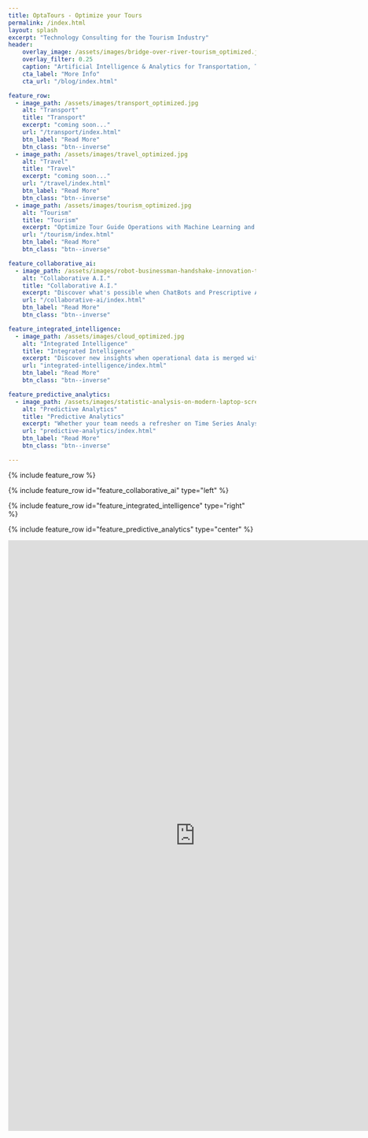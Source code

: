 ```yaml
---
title: OptaTours - Optimize your Tours
permalink: /index.html
layout: splash
excerpt: "Technology Consulting for the Tourism Industry"
header:
    overlay_image: /assets/images/bridge-over-river-tourism_optimized.jpg
    overlay_filter: 0.25
    caption: "Artificial Intelligence & Analytics for Transportation, Travel, and Tourism"
    cta_label: "More Info"
    cta_url: "/blog/index.html"

feature_row:
  - image_path: /assets/images/transport_optimized.jpg
    alt: "Transport"
    title: "Transport"
    excerpt: "coming soon..."
    url: "/transport/index.html"
    btn_label: "Read More"
    btn_class: "btn--inverse"
  - image_path: /assets/images/travel_optimized.jpg
    alt: "Travel"
    title: "Travel"
    excerpt: "coming soon..."
    url: "/travel/index.html"
    btn_label: "Read More"
    btn_class: "btn--inverse"
  - image_path: /assets/images/tourism_optimized.jpg
    alt: "Tourism"
    title: "Tourism"
    excerpt: "Optimize Tour Guide Operations with Machine Learning and Graph Analytics. Let our firm guide your business with advance tour routing algorithms to optimize current routes or discover similar routes in new locations."
    url: "/tourism/index.html"
    btn_label: "Read More"
    btn_class: "btn--inverse"

feature_collaborative_ai:
  - image_path: /assets/images/robot-businessman-handshake-innovation-technology_optimized.jpg
    alt: "Collaborative A.I."
    title: "Collaborative A.I."
    excerpt: "Discover what's possible when ChatBots and Prescriptive Analytics work seamlessly with human capital."
    url: "/collaborative-ai/index.html"
    btn_label: "Read More"
    btn_class: "btn--inverse"

feature_integrated_intelligence:
  - image_path: /assets/images/cloud_optimized.jpg
    alt: "Integrated Intelligence"
    title: "Integrated Intelligence"
    excerpt: "Discover new insights when operational data is merged with both social and industry data."
    url: "integrated-intelligence/index.html"
    btn_label: "Read More"
    btn_class: "btn--inverse"

feature_predictive_analytics:
  - image_path: /assets/images/statistic-analysis-on-modern-laptop-screen_optimized.jpg
    alt: "Predictive Analytics"
    title: "Predictive Analytics"
    excerpt: "Whether your team needs a refresher on Time Series Analysis or you need a custom built solution for predicting customer outcomes, we'll be there to bring you to your fullest potential."
    url: "predictive-analytics/index.html"
    btn_label: "Read More"
    btn_class: "btn--inverse"

---
```



{% include feature_row %}

{% include feature_row id="feature_collaborative_ai" type="left" %}

{% include feature_row id="feature_integrated_intelligence" type="right" %}

{% include feature_row id="feature_predictive_analytics" type="center" %}


<center>
<iframe
  src="https://docs.google.com/forms/d/e/1FAIpQLScOBx-XZCkQtQI4kDhnTDTzCbpjzhmQBidhXSvAWcv2ssssIw/viewform?embedded=true" 
  width="760"
  height="1200"
  frameborder="0"
  marginheight="0"
  marginwidth="0">
  Loading...
</iframe>
</center>